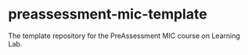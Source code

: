 # preassessment-mic-template
The template repository for the PreAssessment MIC course on Learning Lab.
